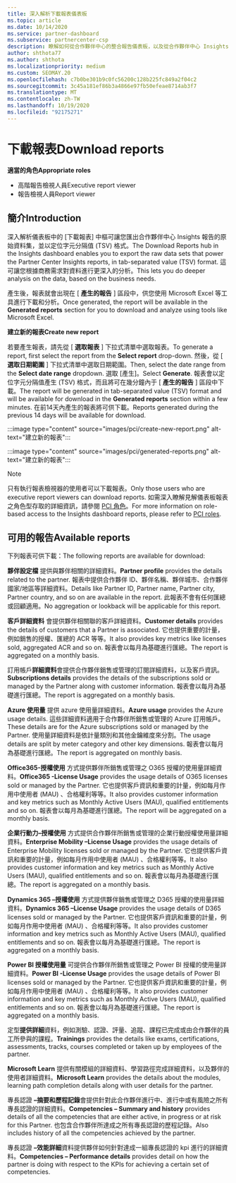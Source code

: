 ```yaml
---
title: 深入解析下載報表儀表板
ms.topic: article
ms.date: 10/14/2020
ms.service: partner-dashboard
ms.subservice: partnercenter-csp
description: 瞭解如何從合作夥伴中心的整合報告儀表板，以及從合作夥伴中心 Insights 報表下載和匯出資料。
author: shthota77
ms.author: shthota
ms.localizationpriority: medium
ms.custom: SEOMAY.20
ms.openlocfilehash: c7b0be301b9c0fc56200c128b225fc849a2f04c2
ms.sourcegitcommit: 3c45a181ef86b3a4866e97fb50efeae8714ab3f7
ms.translationtype: MT
ms.contentlocale: zh-TW
ms.lasthandoff: 10/19/2020
ms.locfileid: "92175271"
---
```

# <a name="download-reports"></a><span data-ttu-id="dcc62-103">下載報表</span><span class="sxs-lookup"><span data-stu-id="dcc62-103">Download reports</span></span>

<span data-ttu-id="dcc62-104">**適當的角色**</span><span class="sxs-lookup"><span data-stu-id="dcc62-104">**Appropriate roles**</span></span>
- <span data-ttu-id="dcc62-105">高階報告檢視人員</span><span class="sxs-lookup"><span data-stu-id="dcc62-105">Executive report viewer</span></span>
- <span data-ttu-id="dcc62-106">報告檢視人員</span><span class="sxs-lookup"><span data-stu-id="dcc62-106">Report viewer</span></span>

## <a name="introduction"></a><span data-ttu-id="dcc62-107">簡介</span><span class="sxs-lookup"><span data-stu-id="dcc62-107">Introduction</span></span>

<span data-ttu-id="dcc62-108">深入解析儀表板中的 [下載報表] 中樞可讓您匯出合作夥伴中心 Insights 報告的原始資料集，並以定位字元分隔值 (TSV) 格式。</span><span class="sxs-lookup"><span data-stu-id="dcc62-108">The Download Reports hub in the Insights dashboard enables you to export the raw data sets that power the Partner Center Insights reports, in tab-separated value (TSV) format.</span></span> <span data-ttu-id="dcc62-109">這可讓您根據商務需求對資料進行更深入的分析。</span><span class="sxs-lookup"><span data-stu-id="dcc62-109">This lets you do deeper analysis on the data, based on the business needs.</span></span>

<span data-ttu-id="dcc62-110">產生後，報表就會出現在 [ **產生的報告** ] 區段中，供您使用 Microsoft Excel 等工具進行下載和分析。</span><span class="sxs-lookup"><span data-stu-id="dcc62-110">Once generated, the report  will be available in the **Generated reports** section for you to download and analyze using tools like Microsoft Excel.</span></span>

<span data-ttu-id="dcc62-111">**建立新的報表**</span><span class="sxs-lookup"><span data-stu-id="dcc62-111">**Create new report**</span></span>

<span data-ttu-id="dcc62-112">若要產生報表，請先從 [ **選取報表** ] 下拉式清單中選取報表。</span><span class="sxs-lookup"><span data-stu-id="dcc62-112">To generate a report, first select the report from the **Select report** drop-down.</span></span> <span data-ttu-id="dcc62-113">然後，從 [ **選取日期範圍** ] 下拉式清單中選取日期範圍。</span><span class="sxs-lookup"><span data-stu-id="dcc62-113">Then, select the date range from the **Select date range** dropdown.</span></span> <span data-ttu-id="dcc62-114">選取 [產生]。</span><span class="sxs-lookup"><span data-stu-id="dcc62-114">Select **Generate**.</span></span> <span data-ttu-id="dcc62-115">報表會以定位字元分隔值產生 (TSV) 格式，而且將可在幾分鐘內于 [ **產生的報告** ] 區段中下載。</span><span class="sxs-lookup"><span data-stu-id="dcc62-115">The report will be generated in tab-separated value (TSV) format and will be available for download in the **Generated reports** section within a few minutes.</span></span> <span data-ttu-id="dcc62-116">在前14天內產生的報表將可供下載。</span><span class="sxs-lookup"><span data-stu-id="dcc62-116">Reports generated during the previous 14 days will be available for download.</span></span>

:::image type="content" source="images/pci/create-new-report.png" alt-text="建立新的報表":::

:::image type="content" source="images/pci/generated-reports.png" alt-text="建立新的報表":::

>[!NOTE] 
><span data-ttu-id="dcc62-119">只有執行報表檢視器的使用者可以下載報表。</span><span class="sxs-lookup"><span data-stu-id="dcc62-119">Only those users who are executive report viewers can download reports.</span></span> <span data-ttu-id="dcc62-120">如需深入瞭解見解儀表板報表之角色型存取的詳細資訊，請參閱 [PCI 角色](pci-roles.md)。</span><span class="sxs-lookup"><span data-stu-id="dcc62-120">For more information on role-based access to the Insights dashboard reports, please refer to [PCI roles](pci-roles.md).</span></span> 

## <a name="available-reports"></a><span data-ttu-id="dcc62-121">可用的報告</span><span class="sxs-lookup"><span data-stu-id="dcc62-121">Available reports</span></span>

<span data-ttu-id="dcc62-122">下列報表可供下載：</span><span class="sxs-lookup"><span data-stu-id="dcc62-122">The following reports are available for download:</span></span>

<span data-ttu-id="dcc62-123">**夥伴設定檔** 提供與夥伴相關的詳細資料。</span><span class="sxs-lookup"><span data-stu-id="dcc62-123">**Partner profile** provides the details related to the partner.</span></span> <span data-ttu-id="dcc62-124">報表中提供合作夥伴 ID、夥伴名稱、夥伴城市、合作夥伴國家/地區等詳細資料。</span><span class="sxs-lookup"><span data-stu-id="dcc62-124">Details like Partner ID, Partner name, Partner city, Partner country, and so on are available in the report.</span></span> <span data-ttu-id="dcc62-125">此報表不會有任何匯總或回顧適用。</span><span class="sxs-lookup"><span data-stu-id="dcc62-125">No aggregation or lookback will be applicable for this report.</span></span>

<span data-ttu-id="dcc62-126">**客戶詳細資料** 會提供夥伴相關聯的客戶詳細資料。</span><span class="sxs-lookup"><span data-stu-id="dcc62-126">**Customer details** provides the details of customers that a Partner is associated.</span></span> <span data-ttu-id="dcc62-127">它也提供重要的計量，例如銷售的授權、匯總的 ACR 等等。</span><span class="sxs-lookup"><span data-stu-id="dcc62-127">It also provides key metrics like licenses sold, aggregated ACR and so on.</span></span> <span data-ttu-id="dcc62-128">報表會以每月為基礎進行匯總。</span><span class="sxs-lookup"><span data-stu-id="dcc62-128">The report is aggregated on a monthly basis.</span></span>

<span data-ttu-id="dcc62-129">訂用帳戶**詳細資料**會提供合作夥伴銷售或管理的訂閱詳細資料，以及客戶資訊。</span><span class="sxs-lookup"><span data-stu-id="dcc62-129">**Subscriptions details** provides the details of the subscriptions sold or managed by the Partner along with customer information.</span></span> <span data-ttu-id="dcc62-130">報表會以每月為基礎進行匯總。</span><span class="sxs-lookup"><span data-stu-id="dcc62-130">The report is aggregated on a monthly basis.</span></span>

<span data-ttu-id="dcc62-131">**Azure 使用量** 提供 azure 使用量詳細資料。</span><span class="sxs-lookup"><span data-stu-id="dcc62-131">**Azure usage** provides the Azure usage details.</span></span> <span data-ttu-id="dcc62-132">這些詳細資料適用于合作夥伴所銷售或管理的 Azure 訂用帳戶。</span><span class="sxs-lookup"><span data-stu-id="dcc62-132">These details are for the Azure subscriptions sold or managed by the Partner.</span></span> <span data-ttu-id="dcc62-133">使用量詳細資料是依計量類別和其他金鑰維度來分割。</span><span class="sxs-lookup"><span data-stu-id="dcc62-133">The usage details are split by meter category and other key dimensions.</span></span> <span data-ttu-id="dcc62-134">報表會以每月為基礎進行匯總。</span><span class="sxs-lookup"><span data-stu-id="dcc62-134">The report is aggregated on monthly basis.</span></span>

<span data-ttu-id="dcc62-135">**Office365-授權使用** 方式提供夥伴所銷售或管理之 O365 授權的使用量詳細資料。</span><span class="sxs-lookup"><span data-stu-id="dcc62-135">**Office365 -License Usage** provides the usage details of O365 licenses sold or managed by the Partner.</span></span> <span data-ttu-id="dcc62-136">它也提供客戶資訊和重要的計量，例如每月作用中使用者 (MAU) 、合格權利等等。</span><span class="sxs-lookup"><span data-stu-id="dcc62-136">It also provides customer information and key metrics such as Monthly Active Users (MAU), qualified entitlements and so on.</span></span> <span data-ttu-id="dcc62-137">報表會以每月為基礎進行匯總。</span><span class="sxs-lookup"><span data-stu-id="dcc62-137">The report will be aggregated on a monthly basis.</span></span>

<span data-ttu-id="dcc62-138">**企業行動力–授權使用**  方式提供合作夥伴所銷售或管理的企業行動授權使用量詳細資料。</span><span class="sxs-lookup"><span data-stu-id="dcc62-138">**Enterprise Mobility –License Usage**  provides the usage details of Enterprise Mobility licenses sold or managed by the Partner.</span></span> <span data-ttu-id="dcc62-139">它也提供客戶資訊和重要的計量，例如每月作用中使用者 (MAU) 、合格權利等等。</span><span class="sxs-lookup"><span data-stu-id="dcc62-139">It also provides customer information and key metrics such as Monthly Active Users (MAU), qualified entitlements and so on.</span></span> <span data-ttu-id="dcc62-140">報表會以每月為基礎進行匯總。</span><span class="sxs-lookup"><span data-stu-id="dcc62-140">The report is aggregated on a monthly basis.</span></span>

<span data-ttu-id="dcc62-141">**Dynamics 365 –授權使用** 方式提供夥伴銷售或管理之 D365 授權的使用量詳細資料。</span><span class="sxs-lookup"><span data-stu-id="dcc62-141">**Dynamics 365 –License Usage** provides the usage details of D365 licenses sold or managed by the Partner.</span></span> <span data-ttu-id="dcc62-142">它也提供客戶資訊和重要的計量，例如每月作用中使用者 (MAU) 、合格權利等等。</span><span class="sxs-lookup"><span data-stu-id="dcc62-142">It also provides customer information and key metrics such as Monthly Active Users (MAU), qualified entitlements and so on.</span></span> <span data-ttu-id="dcc62-143">報表會以每月為基礎進行匯總。</span><span class="sxs-lookup"><span data-stu-id="dcc62-143">The report is aggregated on a monthly basis.</span></span>

<span data-ttu-id="dcc62-144">**Power BI 授權使用量** 可提供合作夥伴所銷售或管理之 Power BI 授權的使用量詳細資料。</span><span class="sxs-lookup"><span data-stu-id="dcc62-144">**Power BI -License Usage** provides the usage details of Power BI licenses sold or managed by the Partner.</span></span> <span data-ttu-id="dcc62-145">它也提供客戶資訊和重要的計量，例如每月作用中使用者 (MAU) 、合格權利等等。</span><span class="sxs-lookup"><span data-stu-id="dcc62-145">It also provides customer information and key metrics such as Monthly Active Users (MAU), qualified entitlements and so on.</span></span> <span data-ttu-id="dcc62-146">報表會以每月為基礎進行匯總。</span><span class="sxs-lookup"><span data-stu-id="dcc62-146">The report is aggregated on a monthly basis.</span></span>

<span data-ttu-id="dcc62-147">定型**提供詳細**資料，例如測驗、認證、評量、追蹤、課程已完成或由合作夥伴的員工所參與的課程。</span><span class="sxs-lookup"><span data-stu-id="dcc62-147">**Trainings** provides the details like exams, certifications, assessments, tracks, courses completed or taken up by employees of the partner.</span></span>

<span data-ttu-id="dcc62-148">**Microsoft Learn** 提供有關模組的詳細資料、學習路徑完成詳細資料，以及夥伴的使用者詳細資料。</span><span class="sxs-lookup"><span data-stu-id="dcc62-148">**Microsoft Learn** provides the details about the modules, learning path completion details along with user details for the partner.</span></span>

<span data-ttu-id="dcc62-149">專長認證 **–摘要和歷程記錄**會提供針對此合作夥伴進行中、進行中或有風險之所有專長認證的詳細資料。</span><span class="sxs-lookup"><span data-stu-id="dcc62-149">**Competencies – Summary and history** provides details of all the competencies that are either active, in progress or at risk for this Partner.</span></span> <span data-ttu-id="dcc62-150">也包含合作夥伴所達成之所有專長認證的歷程記錄。</span><span class="sxs-lookup"><span data-stu-id="dcc62-150">Also includes history of all the competencies achieved by the partner.</span></span>

<span data-ttu-id="dcc62-151">專長認證 **–效能詳細**資料提供夥伴如何針對達成一組專長認證的 kpi 進行的詳細資料。</span><span class="sxs-lookup"><span data-stu-id="dcc62-151">**Competencies – Performance details** provides detail on how the partner is doing with respect to the KPIs for achieving a certain set of competencies.</span></span>

